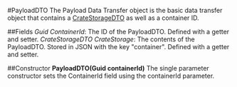 #PayloadDTO
The Payload Data Transfer object is the basic data transfer object that contains a [CrateStorageDTO](CrateStorgeDTO.md) as well as a container ID.

##Fields
_Guid ContainerId_: The ID of the PayloadDTO. Defined with a getter and setter.
_CrateStorageDTO CrateStorage_: The contents of the PayloadDTO. Stored in JSON with the key "container". Defined with a getter and setter.

##Constructor
**PayloadDTO(Guid containerId)**
The single parameter constructor sets the ContainerId field using the containerId parameter.

